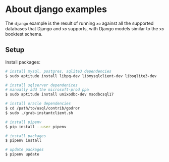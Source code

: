 # About django examples

The `django` example is the result of running `xo` against all the supported
databases that Django and `xo` supports, with Django models similar to the `xo`
booktest schema.

## Setup

Install packages:

```sh
# install mysql, postgres, sqlite3 dependencies
$ sudo aptitude install libpq-dev libmysqlclient-dev libsqlite3-dev

# install sqlserver dependenices
# manually add the microsoft-prod ppa
$ sudo aptitude install unixodbc-dev msodbcsql17

# install oracle dependencies
$ cd /path/to/usql/contrib/godror
$ sudo ./grab-instantclient.sh

# install pipenv
$ pip install --user pipenv

# install packages
$ pipenv install

# update packages
$ pipenv update
```
